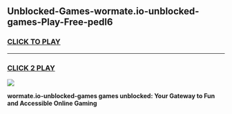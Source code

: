 
## Unblocked-Games-wormate.io-unblocked-games-Play-Free-pedl6
<h3>
<a href="https://premium76.site?title=wormate.io-unblocked-games&ref=20M">CLICK TO PLAY</a></h3>
<hr>

<h3>
<a href="https://premium76.site?title=wormate.io-unblocked-games&ref=20M">CLICK 2 PLAY</a>
  
</h3>

<a href="https://premium76.site?title=wormate.io-unblocked-games&ref=19M"><img src="https://clearcache.store/games.png"></a>


**wormate.io-unblocked-games games unblocked: Your Gateway to Fun and Accessible Online Gaming**
